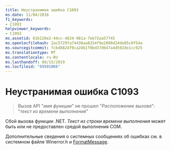 ```yaml
---
title: Неустранимая ошибка C1093
ms.date: 11/04/2016
f1_keywords:
- C1093
helpviewer_keywords:
- C1093
ms.assetid: 61b120e2-44cc-4824-981a-7eb72aa57745
ms.openlocfilehash: 2ac5729fa74430aa8254f9e2889d24de05c0f54a
ms.sourcegitcommit: fcb48824f9ca24b1f8bd37d647a4d592de1cc925
ms.translationtype: MT
ms.contentlocale: ru-RU
ms.lasthandoff: 08/15/2019
ms.locfileid: "69501066"
---
```

# <a name="fatal-error-c1093"></a>Неустранимая ошибка C1093

> Вызов API "*имя функции*" не прошел "*Расположение вызова*": "*текст из времени выполнения*"

Сбой вызова функции .NET. *Текст из строки времени выполнения* может быть или не предоставлен средой выполнения COM.

Дополнительные сведения о системных сообщениях об ошибках см. в системном файле Winerror.h и [FormatMessage](/windows/win32/api/winbase/nf-winbase-formatmessage).
